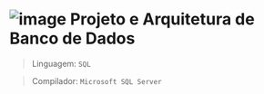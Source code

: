 # ![image](https://github.com/ThieresProjects/4Periodo/assets/141860847/1c900d5e-f8a3-43c3-be22-65b29b58cab0) Projeto e Arquitetura de Banco de Dados

> Linguagem:
  `SQL`

> Compilador:
  `Microsoft SQL Server` 
